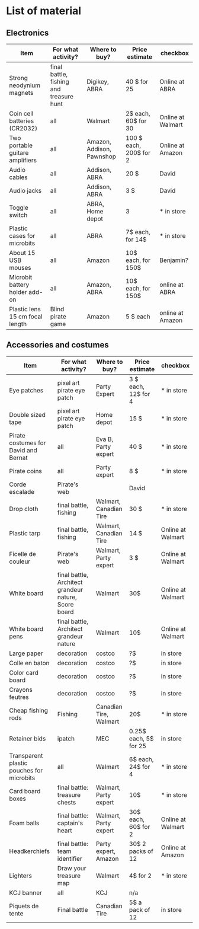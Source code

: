 # List of material

## Electronics

|Item                 |                For what activity? | Where to buy?      | Price estimate |checkbox |
| ------------------------ | --------------------------------- | --------------------------------- | ---|---|
|Strong neodynium magnets | final battle, fishing and treasure hunt | Digikey, ABRA | 40 $ for 25|Online at ABRA|
|Coin cell batteries (CR2032) | all | Walmart | 2$ each, 60$ for 30 |Online at Walmart|
|Two portable guitare amplifiers | all | Amazon, Addison, Pawnshop | 100 $ each, 200$ for 2|Online at Amazon|
|Audio cables | all  | Addison, ABRA | 20 $|David|
|Audio jacks | all  | Addison, ABRA | 3 $|David|
|Toggle switch| all |ABRA, Home depot |3|* in store|
|Plastic cases for microbits | all | ABRA | 7$ each, for 14$ |* in store|
| About 15 USB mouses | all | Amazon | 10$ each, for 150$| Benjamin? |
| Microbit battery holder add-on | all | Amazon, ABRA |10$ each, for 150$| online at ABRA|
| Plastic lens 15 cm focal length | Blind pirate game | Amazon|5 $ each | online at Amazon|


## Accessories and costumes

|Item                 |                For what activity? | Where to buy?      | Price estimate |checkbox|
| ------------------------ | --------------------------------- | --------------------------------- | ---|---|
|Eye patches | pixel art pirate eye patch | Party Expert | 3 $ each, 12$ for 4 | * in store |
| Double sized tape | pixel art pirate eye patch | Home depot| 15 $ |* in store|
| Pirate costumes for David and Bernat | all | Eva B, Party expert| 40 $|* in store|
| Pirate coins| all| Party expert| 8 $|* in store|
| Corde escalade | Pirate's web | |David|
| Drop cloth | final battle, fishing | Walmart, Canadian Tire | 30 $|* in store|
| Plastic tarp | final battle, fishing | Walmart, Canadian Tire | 14 $|Online at Walmart|
| Ficelle de couleur | Pirate's web | Walmart, Party expert | 3 $| Online at Walmart|
| White board | final battle, Architect grandeur nature, Score board | Walmart | 30$|Online at Walmart|
| White board pens | final battle, Architect grandeur nature | Walmart | 10$|Online at Walmart|
| Large paper | decoration | costco  | ?$|in store|
| Colle en baton | decoration | costco  | ?$|in store |
| Color card board | decoration | costco  | ?$| in store|
| Crayons feutres | decoration | costco | ?$| in store|
| Cheap fishing rods | Fishing | Canadian Tire, Walmart | 20$ |* in store|
| Retainer bids | ipatch | MEC | 0.25$ each, 5$ for 25 |in store|
| Transparent plastic pouches for microbits| all| Walmart| 6$ each, 24$ for 4|* in store |
| Card board boxes | final battle: treasure chests | Walmart, Party expert| 10$ |* in store|
| Foam balls | final battle: captain's heart | Walmart, Party expert | 30$ each, 60$ for 2 |Online at Walmart|
| Headkerchiefs | final battle: team identifier | Party expert, Amazon | 30$ 2 packs of 12 |Online at Amazon|
| Lighters | Draw your treasure map| Walmart | 4$ for 2| * in store|
|KCJ banner|all| KCJ | n/a | 
|Piquets de tente | Final battle| Canadian Tire|5$ a pack of 12 | in store|

